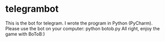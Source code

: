 # telegrambot

This is the bot for telegram. I wrote the program in Python (PyCharm).
Please use the bot on your computer:
python botob.py
All right, enjoy the game with BoToB:)
